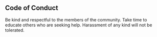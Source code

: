 ## Code of Conduct

Be kind and respectful to the members of the community. Take time to educate
others who are seeking help. Harassment of any kind will not be tolerated.